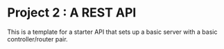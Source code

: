 # Project 2 : A REST API
This is a template for a starter API that sets up a basic server with a basic controller/router pair.
